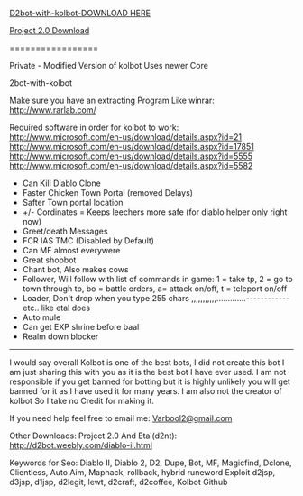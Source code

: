 <a href="https://github.com/kolton/d2bot-with-kolbot/archive/master.zip">D2bot-with-kolbot-DOWNLOAD HERE</a>

<a href="http://live.ec6.snacktools.net/filesnack_services/download.php?hash=cdxu8zuv&shash=cdxu8zuv&file_name=project%202.0.zip&u=13574536">Project 2.0 Download</a>

=================

Private - Modified Version of kolbot Uses newer Core

2bot-with-kolbot‎

Make sure you have an extracting Program Like winrar:
http://www.rarlab.com/

Required software in order for kolbot to work: 
http://www.microsoft.com/en-us/download/details.aspx?id=21
http://www.microsoft.com/en-us/download/details.aspx?id=17851
http://www.microsoft.com/en-us/download/details.aspx?id=5555
http://www.microsoft.com/en-us/download/details.aspx?id=5582


- Can Kill Diablo Clone
- Faster Chicken Town Portal (removed Delays)
- Safter Town portal location
- +/- Cordinates = Keeps leechers more safe (for diablo helper only right now)
- Greet/death Messages
- FCR IAS TMC (Disabled by Default)
- Can MF almost everywere
- Great shopbot
- Chant bot, Also makes cows
- Follower, Will follow with list of commands in game: 1 = take tp, 2 = go to town through tp, bo = battle orders, a= attack on/off, t = teleport on/off
- Loader, Don't drop when you type 255 chars ,,,,,,,,,,,.............------------ etc.. like etal does
- Auto mule
- Can get EXP shrine before baal
- Realm down blocker
-------------------------------------------


I would say overall Kolbot is one of the best bots, I did not create this bot I am just sharing this with you as it is the best bot I have ever used.
I am not responsible if you get banned for botting but it is highly unlikely you will get banned for it as I have used it for many years. I am also not the creator of kolbot
So I take no Credit for making it.

If you need help feel free to email me: Varbool2@gmail.com

Other Downloads:
Project 2.0 And Etal(d2nt): http://d2bot.weebly.com/diablo-ii.html


Keywords for Seo: Diablo II, Diablo 2, D2, Dupe, Bot, MF, Magicfind, Dclone, Clientless, Auto Aim,
Maphack, rollback, hybrid runeword Exploit d2jsp, d3jsp, d1jsp, d2legit, lewt, d2craft, d2coffee, Kolbot Github

